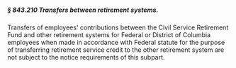 ##### § 843.210 Transfers between retirement systems. #####

Transfers of employees' contributions between the Civil Service Retirement Fund and other retirement systems for Federal or District of Columbia employees when made in accordance with Federal statute for the purpose of transferring retirement service credit to the other retirement system are not subject to the notice requirements of this subpart.